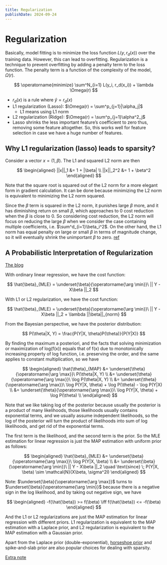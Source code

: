 ```yaml
---
title: Regularization
publishDate: 2024-09-24
---
```


# Regularization

Basically, model fitting is to minimize the loss function $L(y, r_d(x))$ over the training data. However, this can lead to overfitting. Regularization is a technique to prevent overfitting by adding a penalty term to the loss function. The penalty term is a function of the complexity of the model, $\Omega(r)$.

$$
\operatorname{minimize} \sum^N_{i=1} L(y_i, r_d(x_i)) + \lambda \Omega(r)
$$

- $r_d(x)$ is a rule where $\hat{y} = r_d(x)$
- L1 regularization (Lasso): $\Omega(r) = \sum^p_{j=1}|\alpha_j|$
  - L1 means using L1 norm
- L2 regularization (Ridge): $\Omega(r) = \sum^p_{j=1}\alpha^2_j$
- Lasso shrinks the less important feature’s coefficient to zero thus, removing some feature altogether. So, this works well for feature selection in case we have a huge number of features.

## Why L1 regularization (lasso) leads to sparsity?

Consider a vector $x=(1, \beta)$. The L1 and squared L2 norm are then

$$
\begin{aligned}
||x||_1 &= 1 + |\beta| \\
||x||_2^2 &= 1 + \beta^2
\end{aligned}
$$

Note that the square root is squared out of the L2 norm for a more elegant form in gradient calculation. It can be done because minimizing the L2 norm is equivalent to minimizing the L2 norm squared.

Since the $\beta$ term is squared in the L2 norm, it punishes large $\beta$ more, and it has diminishing return on small $\beta$, which approaches to 0 cost reduction when the $\beta$ is close to 0. So considering cost reduction, the L2 norm will focus on reducing the large $\beta$ when we consider the case containing multiple coefficients, i.e. $\sum^d_{i=1}\beta_i^2$. On the other hand, the L1 norm has equal penalty on large or small $\beta$ in terms of magnitude change, so it will eventually shrink the unimportant $\beta$ to zero. [ref](https://stats.stackexchange.com/a/45644)

## A Probabilistic Interpretation of Regularization

[The blog](https://bjlkeng.io/posts/probabilistic-interpretation-of-regularization/)

With ordinary linear regression, we have the cost function:

$$
\hat{\beta}_{MLE} = \underset{\beta}{\operatorname{\arg \min}}\ || Y - X\beta ||_2
$$

With L1 or L2 regularization, we have the cost function:

$$
\hat{\beta}_{MLE} = \underset{\beta}{\operatorname{\arg \min}}\ || Y - X\beta ||_2 + \lambda ||\beta||_{norm}
$$

From the Bayesian perspective, we have the posterior distribution:

$$
P(\theta|X, Y) = \frac{P(Y|X, \theta)P(\theta)}{P(Y|X)}
$$

By finding the maximum a posteriori, and the facts that solving minimization or maximization of log(f(x)) equals that of f(x) due to monotonically increasing property of log function, i.e. preserving the order, and the same applies to constant multiplication, so we have

$$
\begin{aligned}
\hat{\theta}_{MAP} &= \underset{\theta}{\operatorname{\arg \max}}\ P(\theta|X, Y) \\
&= \underset{\theta}{\operatorname{\arg \max}}\ \log P(\theta|X, Y) \\
&= \underset{\theta}{\operatorname{\arg \max}}\ \log P(Y|X, \theta) + \log P(\theta) - \log P(Y|X) \\
&= \underset{\theta}{\operatorname{\arg \max}}\ \log P(Y|X, \theta) + \log P(\theta) \\
\end{aligned}
$$

Note that we like taking log of the posterior because usually the posterior is a product of many likelihoods, those likelihoods usually contains exponential terms, and we usually assume independent likelihoods, so the log of the posterior will turn the product of likelihoods into sum of log likelihoods, and get rid of the exponential terms.

The first term is the likelihood, and the second term is the prior. So the MLE estimation for linear regression is just the MAP estimation with uniform prior as follows:

$$
\begin{aligned}
\hat{\beta}_{MLE} &=  \underset{\beta}{\operatorname{\arg \max}}\ \log P(Y|X, \beta) \\
&= \underset{\beta}{\operatorname{\arg \min}}\ || Y - X\beta ||_2 \quad \text{since} \; P(Y|X, \beta) \sim \mathcal{N}(X\beta, \sigma^2I)
\end{aligned}
$$

Note: $\underset{\beta}{\operatorname{\arg \max}}$ turns to $\underset{\beta}{\operatorname{\arg \min}}$ because there is a negative sign in the log likelihood, and by taking out negative sign, we have

$$
\begin{aligned}
-f(\hat{\beta}) >= f(\beta)  \iff f(\hat{\beta}) <= -f(\beta)
\end{aligned}
$$

And the L1 or L2 regularizations are just the MAP estimation for linear regression with different priors. L1 regularization is equivalent to the MAP estimation with a Laplace prior, and L2 regularization is equivalent to the MAP estimation with a Gaussian prior.

Apart from the Laplace prior (double-exponential), [horseshoe prior](https://austinrochford.com/posts/2021-05-29-horseshoe-pymc3.html) and spike-and-slab prior are also popular choices for dealing with sparsity.

[Extra note](https://ycc.idv.tw/deep-dl_3.html)
